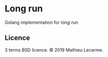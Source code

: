 # Long run

Golang implementation for _long run_

## Licence

3 terms BSD licence. © 2019 Mathieu Lecarme.

